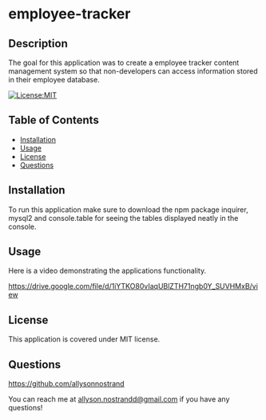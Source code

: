 # employee-tracker

## Description 

The goal for this application was to create a employee tracker content management system so that non-developers can access information stored in their employee database. 

[![License:MIT](https://img.shields.io/badge/License-MIT-yellow.svg)](https://opensource.org/licenses/MIT)

## Table of Contents
- [Installation](#installation)
- [Usage](#usage)
- [License](#license)
- [Questions](#questions)

## Installation

To run this application make sure to download the npm package inquirer, mysql2 and console.table for seeing the tables displayed neatly in the console. 

## Usage

Here is a video demonstrating the applications functionality. 

https://drive.google.com/file/d/1iYTKO80vIaqUBlZTH71ngb0Y_SUVHMxB/view

## License

This application is covered under MIT license. 

## Questions

https://github.com/allysonnostrand

You can reach me at allyson.nostrandd@gmail.com if you have any questions!
